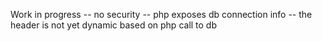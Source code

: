 Work in progress 
-- no security
-- php exposes db connection info
-- the header is not yet dynamic based on php call to db
